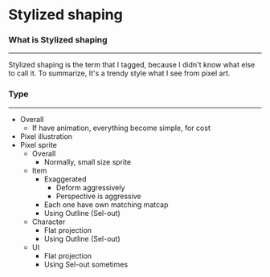 # Stylized shaping
### What is Stylized shaping
---
Stylized shaping is the term that I tagged, because I didn't know what else to call it. To summarize, It's a trendy style what I see from pixel art.

### Type
---
- Overall
	- If have animation, everything become simple, for cost
- Pixel illustration
- Pixel sprite
	- Overall
		- Normally, small size sprite
	- Item
		- Exaggerated
			- Deform aggressively
			- Perspective is aggressive
		- Each one have own matching matcap
		- Using Outline (Sel-out)
	- Character
		- Flat projection
		- Using Outline (Sel-out)
	- UI
		- Flat projection
		- Using Sel-out sometimes